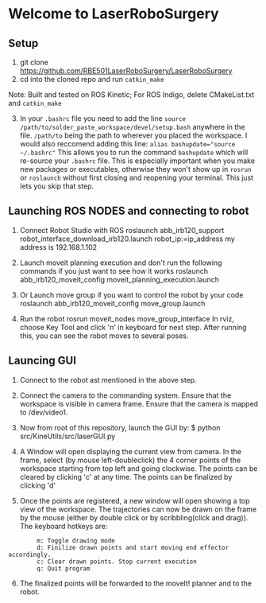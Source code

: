 # Welcome to LaserRoboSurgery

## Setup ##
1. git clone https://github.com/RBE501LaserRoboSurgery/LaserRoboSurgery
2. cd into the cloned repo and run `catkin_make` 

Note: Built and tested on ROS Kinetic; For ROS Indigo, delete CMakeList.txt and `catkin_make` 

3. In your `.bashrc` file you need to add the line `source /path/to/solder_paste_workspace/devel/setup.bash` anywhere in the file. `/path/to` being the path to wherever you placed the workspace. I would also reccomend adding this line:
	`alias bashupdate="source ~/.bashrc"`
		This allows you to run the command `bashupdate` which will re-source your `.bashrc` file. This is especially important when you make new packages or executables, otherwise they won't show up in `rosrun` or `roslaunch` without first closing and reopening your terminal. This just lets you skip that step.


## Launching ROS NODES  and connecting to robot ##

1. Connect Robot Studio with ROS
roslaunch abb_irb120_support robot_interface_download_irb120.launch robot_ip:=ip_address
my address is 192.168.1.102

2. Launch moveit planning execution and don't run the following commands if you just want to see how it works
roslaunch abb_irb120_moveit_config moveit_planning_execution.launch

3. Or Launch move group if you want to control the robot by your code
roslaunch abb_irb120_moveit_config move_group.launch

4. Run the robot
rosrun moveit_nodes move_group_interface
In rviz, choose Key Tool and click 'n' in keyboard for next step.
After running this, you can see the robot moves to several poses.


## Launcing GUI ##
1. Connect to the robot ast mentioned in the above step.

2. Connect the camera to the commanding system. Ensure that the workspace is visible in camera frame. Ensure that the camera is mapped to /dev/video1.

3. Now from root of this repository, launch the GUI by:
	$ python src/KineUtils/src/laserGUI.py

4. A Window will open displaying the current view from camera. In the frame, select (by mouse left-doubleclick) the 4 corner points of the workspace starting from top left and going clockwise.
	The points can be cleared by clicking 'c' at any time.
	The points can be finalized by clicking 'd'

5. Once the points are registered, a new window will open showing a top view of the workspace. The trajectories can now be drawn on the frame by the mouse (either by double click or by scribbling(click and drag)). The keyboard hotkeys are:
```
		m: Toggle drawing mode
		d: Finilize drawn points and start moving end effector accordingly.
		c: Clear drawn points. Stop current execution
		q: Quit program
```

6. The finalized points will be forwarded to the moveIt! planner and to the robot.
